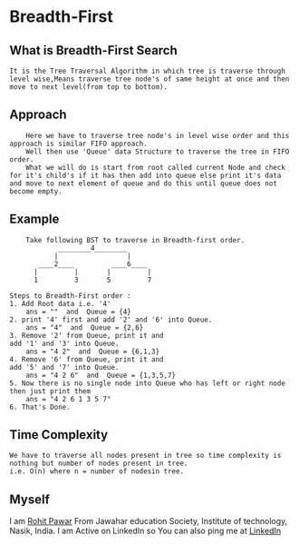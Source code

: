 # Breadth-First

## What is Breadth-First Search

    It is the Tree Traversal Algorithm in which tree is traverse through level wise,Means traverse tree node's of same height at once and then move to next level(from top to bottom).

## Approach

        Here we have to traverse tree node's in level wise order and this approach is similar FIFO approach.
        Well then use 'Queue' data Structure to traverse the tree in FIFO order.
        What we will do is start from root called current Node and check for it's child's if it has then add into queue else print it's data and move to next element of queue and do this until queue does not become empty.

## Example

        Take following BST to traverse in Breadth-first order.
                ________4________
               |                 |
           ____2____         ____6____
          |         |       |         |
          1         3       5         7

    Steps to Breadth-First order :
    1. Add Root data i.e. '4'
        ans = ""  and  Queue = {4}
    2. print '4' first and add '2' and '6' into Queue.
        ans = "4"  and  Queue = {2,6}
    3. Remove '2' from Queue, print it and
    add '1' and '3' into Queue.
        ans = "4 2"  and  Queue = {6,1,3}
    4. Remove '6' from Queue, print it and
    add '5' and '7' into Queue.
        ans = "4 2 6"  and  Queue = {1,3,5,7}
    5. Now there is no single node into Queue who has left or right node then just print them
        ans = "4 2 6 1 3 5 7"
    6. That's Done.

## Time Complexity

    We have to traverse all nodes present in tree so time complexity is nothing but number of nodes present in tree.
    i.e. O(n) where n = number of nodesin tree.

## Myself

I am [Rohit Pawar](https://github.com/RohitsSkill)
From Jawahar education Society, Institute of technology, Nasik, India.
I am Active on LinkedIn so You can also ping me at [LinkedIn](https://www.linkedin.com/in/rohit-pawar-1a18481b2/)
